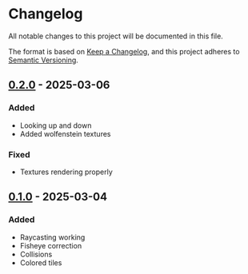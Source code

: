 # Changelog

All notable changes to this project will be documented in this file.

The format is based on [Keep a Changelog](https://keepachangelog.com/en/1.1.0/), and this project adheres to [Semantic Versioning](https://semver.org/spec/v2.0.0.html).


## [0.2.0] - 2025-03-06 

### Added

- Looking up and down
- Added wolfenstein textures

### Fixed

- Textures rendering properly


## [0.1.0] - 2025-03-04 

### Added

- Raycasting working
- Fisheye correction
- Collisions
- Colored tiles


[0.1.0]: https://github.com/KDesp73/raycasting-game/releases/tag/v0.1.0
[0.2.0]: https://github.com/KDesp73/raycasting-game/releases/tag/v0.2.0


